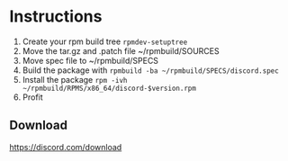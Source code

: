 # Instructions 
1. Create your rpm build tree ```rpmdev-setuptree```
2. Move the tar.gz and .patch file ~/rpmbuild/SOURCES
3. Move spec file to ~/rpmbuild/SPECS
4. Build the package with ```rpmbuild -ba ~/rpmbuild/SPECS/discord.spec``` 
5. Install the package ```rpm -ivh ~/rpmbuild/RPMS/x86_64/discord-$version.rpm```
6. Profit 

## Download 
https://discord.com/download
